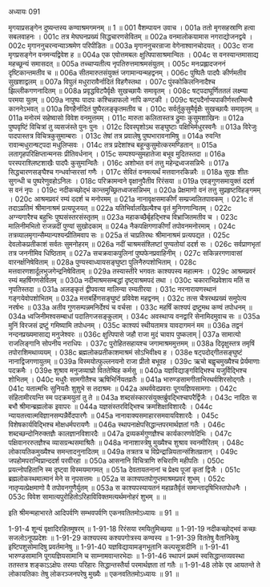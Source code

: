 अध्यायः 091

मृगयाप्रसङ्गेन दुष्यन्तस्य कण्वाश्रमगमनम् ॥ 1 ॥
001	वैशम्पायन उवाच ।
001a	ततो मृगसहस्राणि हत्वा सबलवाहनः ।
001c	तत्र मेघघनप्रख्यं सिद्धचारणसेवितम् ॥
002a	वनमालोकयामास नगराद्योजनद्वये ।
002c	मृगाननुचरन्वन्याञ्श्रमेण परिपीडितः ॥
003a	मृगाननुचरन्राजा वेगेनाश्वानचोदयत् ।
003c	राजा मृगप्रसङ्गेन वनमन्यद्विवेश ह ॥
004a	एक एवोत्तमबलः क्षुत्पिपासाश्रमान्वितः ।
004c	स वनस्यान्तमासाद्य महच्छून्यं समासदत् ॥
005a	तच्चाप्यतीत्य नृपतिरुत्तमाश्रमसंयुतम् ।
005c	मनःप्रह्लादजननं दृष्टिकान्तमतीव च ॥
006a	सीतमारुतसंयुक्तं जगामान्यन्महद्वनम् ।
006c	पुष्पितैः पादपैः कीर्णमतीव सुखशाद्वलम् ॥
007a	विपुलं मधुरारावैर्नादितं विहगैस्तथा ।
007c	पुंस्कोकिलनिनादैश्च झिल्लीकगणनादितम् ॥
008a	प्रवृद्धविटपैर्वृक्षैः सुखच्छायैः समावृतम् ।
008c	षट्पदाघूर्णिततलं लक्ष्म्या परमया युतम् ॥
009a	नापुष्पः पादपः कश्चिन्नाफलो नापि कण्टकी ।
009c	षट्पदैर्नाप्यपाकीर्णस्तस्मिन्वै काननेऽभवत् ॥
010a	विगहैर्नादितं पुष्पैरलङ्कृतमतीव च ।
010c	सर्वर्तुकुसुमैर्वृक्षैः सुखच्छायैः समावृतम् ॥
011a	मनोरमं सहेष्वासो विवेश वनमुत्तमम् ।
011c	मारुता कलितास्तत्र द्रुमाः कुसुमशाखिनः ॥
012a	पुष्पवृष्टिं विचित्रां तु व्यसजंस्ते पुनः पुनः ।
012c	दिवस्पृशोऽथ सङ्घुष्टाः पक्षिभिर्मधुरस्वनैः ॥
013a	विरेजुः पादपास्तत्र विचित्रकुसुमाम्बराः ।
013c	तेषां तत्र प्रवालेषु पुष्पभारावनामिषु ॥
014a	रुवन्ति रावान्मधुरान्षट्पदा मधुलिप्सवः ।
014c	तत्र प्रदेशांश्च बहून्कुसुमोत्करमण्डितान् ॥
015a	लतागृहपरिक्षिप्तान्मनसः प्रीतिवर्धनान् ।
015c	सम्पश्यन्सुमहातेजा बभूव मुदितस्तदा ॥
016a	परस्पराश्लिष्टशाखैः पादपैः कुसुमान्वितैः ।
016c	अशोभत वनं तत्तु महेन्द्रध्वजसन्निभैः ॥
017a	सिद्धचारणसङ्घैश्च गन्धर्वाप्सरसां गणैः ।
017c	सेवितं वनमत्यर्थं मत्तवानरकिन्नरैः ॥
018a	सुखः शीतः सुगन्धी च पुष्परेणुवहोऽनिलः ।
018c	परिक्रामन्वने वृक्षानुपैतीव रिरंसया ॥
019a	एवङ्गुणसमायुक्तं ददर्श स वनं नृपः ।
019c	नदीकच्छोद्भं कान्तमुच्छ्रितध्वजसन्निभम् ॥
020a	प्रेक्षमाणो वनं तत्तु सुप्रहृष्टविहङ्गमम् ।
020c	आश्रमप्रवरं रम्यं ददर्श च मनोरमम् ॥
021a	नानावृक्षसमाकीर्णं सम्प्रज्वलितपावकम् ।
021c	तं तदाऽप्रतिमं श्रीमानाश्रमं प्रत्यपूजयत् ॥
022a	यतिभिर्वालखिल्यैश्च वृतं मुनिगणान्वितम् ।
022c	अग्न्यगारैश्च बहुभिः पुष्पसंस्तरसंस्तृतम् ॥
023a	महाकच्छैर्बृहद्भिश्च विभ्राजितमतीव च ।
023c	मालिनीमभितो राजन्नदीं पुण्यां सुखोदकाम् ॥
024a	नैकपक्षिगणाकीर्णां तपोवनमनोरमाम् ।
024c	तत्रव्यालमृगान्सैम्यान्पश्यन्प्रीतिमवाप सः ॥
025a	तं चाप्रतिरथः श्रीमानाश्रमं प्रत्यपद्यत ।
025c	देवलोकप्रतीकाशं सर्वतः सुमनोहरम् ॥
026a	नदीं चाश्रमसंश्लिष्टां पुण्यतोयां ददर्श सः ।
026c	सर्वप्राणभृतां तत्र जननीमिव धिष्ठिताम् ॥
027a	सचक्रवाकपुलिनां पुष्पफेनप्रवाहिनीम् ।
027c	सकिन्नरगणावासां वारनर्क्षनिषेविताम् ॥
028a	पुण्यस्वाध्यायसङ्घुष्टा पुलिनैरुपशोभिताम् ।
028c	मत्तवारणशार्दूलभुजगेन्द्रनिषेविताम् ॥
029a	तस्यास्तीरे भगवतः काश्यपस्य महात्मनः ।
029c	आश्रमप्रवरं रम्यं महर्षिगणसेवितम् ॥
030a	नदीमाश्रमसम्बद्धां दृष्ट्वाश्रमपदं तथा ।
030c	चकाराभिप्रवेशाय मतिं स नृपतिस्तदा ॥
031a	अलङ्कृतं द्वीपवत्या मालिन्या रम्यतीरया ।
031c	नरनारायणस्थानं गङ्गयेवोपशोभितम् ॥
032a	मत्तबर्हिणसङ्घुष्टं प्रविवेश महद्वनम् ।
032c	तत्स चैत्ररथप्रख्यं समुपेत्य नरर्षभः ॥
033a	अतीव गुणसम्पन्नमनिर्देश्यं च वर्चसा ।
033c	महर्षिं काश्यपं द्रष्टुमथ कण्वं तपोधनम् ॥
034a	ध्वजिनीमश्वसम्बाधां पदातिगजसङ्कुलाम् ।
034c	अवस्थाप्य वनद्वारि सेनामिदमुवाच सः ॥
035a	मुनिं विरजसं द्रष्टुं गमिष्यामि तपोधनम् ।
035c	काश्यपं स्थीयतामत्र यावदागमनं मम ॥
036a	तद्वनं नन्दनप्रख्यमासाद्य मनुजेश्वरः ॥
036c	क्षुत्पिपासे जहौ राजा मुदं चावाप पुष्कलाम् |
037a	सामात्यो राजलिङ्गानि सोपनीय नराधिपः ।
037c	पुरोहितसहायश्च जगामाश्रममुत्तमम् ॥
038a	दिदृक्षुस्तत्र तमृषिं तपोराशिमथाव्ययम् ।
038c	ब्रह्मलोकप्रतीकाशमाश्रमं सोऽभिवीक्ष्य ह ।
038e	षट्पदोद्गीतसङ्घुष्टं नानाद्विजगणायुतम् ॥
039a	विस्मयोत्फुल्लनयनो राजा प्रीतो बभूवह ।
039c	ऋचो बह्वृचमुख्यैश्च प्रेर्यमाणाः पदक्रमैः ।
039e	शुश्राव मनुजव्याघ्रो विततेष्विह कर्मसु ॥
040a	यज्ञविद्याङ्गविद्भिश्च यजुर्विद्भिश्च शोभितम् ।
040c	मधुरैः सामगीतैश्च ऋषिभिर्नियतव्रतैः ॥
041a	भारुण्डसामगीताभिरथर्वशिरसोद्गतैः ।
041c	यतात्मभिः सुनियतैः शुशुभे स तदाश्रमः ॥
042a	अथर्ववेदप्रवराः पूगयज्ञियसामगाः ।
042c	संहितामीरयन्ति स्म पदक्रमयुतां तु ते ॥
043a	शब्दसंस्कारसंयुक्तर्ब्रुवद्भिश्चापरैर्द्विजैः ।
043c	नादितः स बभौ श्रीमान्ब्रह्मलोक इवापरः ॥
044a	यज्ञसंस्तरविद्भिश्च क्रमशिक्षाविशारदैः ।
044c	न्यायतत्त्वात्मविज्ञानसम्पन्नैर्वेदपारगैः ॥
045a	नानावाक्यसमाहारसमवायविशारदैः ।
045c	विशेषकार्यविद्भिश्च मोक्षधर्मपरायणैः ॥
046a	स्थापनाक्षेपसिद्धान्तपरमार्थज्ञतां गतैः ।
046c	शब्दच्छन्दोनिरुक्तज्ञैः कालज्ञानविशारदैः ॥
047a	द्रव्यकर्मगुणज्ञैश्च कार्यकारणवेदिभिः ।
047c	पक्षिवानररुतज्ञैश्च व्यासग्रन्थसमाश्रितैः ॥
048a	नानाशास्त्रेषु मुख्यैश्च शुश्राव स्वनमीरितम् ।
048c	लोकायतिकमुख्यैश्च समन्तादनुनादितम् ॥
049a	तत्रतत्र च विप्रेन्द्रान्नियतान्संशितव्रतान् ।
049c	जपहोमपरान्विप्रान्ददर्श परवीरहा ॥
050a	आसनानि विचित्राणि रुचिराणि महीपतिः ।
050c	प्रयत्नोपहितानि स्म दृष्ट्वा विस्मयमागमत् ॥
051a	देवतायतनानां च प्रेक्ष्य पूजां कृतां द्विजैः ।
051c	ब्रह्मलोकस्थमात्मानं मेने स नृपसत्तमः ॥
052a	स काश्यपतपोगुप्तमाश्रमप्रवरं शुभम् ।
052c	नातृप्यत्प्रेक्षमाणो वै तपोवनगुणैर्युतम् ॥
053a	स काश्यपस्यायतनं महाव्रतैर्वृतं समान्तादृषिभिस्तपोधनैः ।
053c	विवेश सामात्यपुरोहितोऽरिहाविविक्तमत्यर्थमनोहरं शुभम् ॥ ॥

इति श्रीमन्महाभारते आदिपर्वणि सम्भवपर्वणि एकनवतितमोऽध्यायः ॥ 91 ॥

1-91-4 शून्यं वृक्षादिरहितमूषरम् ॥
 1-91-18 रिरंसया रमयितुमिच्छया ॥
 1-91-19 नदीकच्छोद्भवं कच्छः सजलोऽनूपप्रदेशः ॥
 1-91-29 काश्यपस्य कश्यपगोत्रस्य कण्वस्य ॥
 1-91-39 विततेषु वैतानिकेषु इष्टिपशुसोमादिषु प्रवर्तमानेषु ॥ 
1-91-40 यज्ञविद्यायामङ्गभूतानि कल्पसूत्रादीनि ॥ 
1-91-41 भारुण्डसामानि पूगयज्ञियसामानि च साम्नामवान्तरभेदाः ॥ 
1-91-46 स्थापनं प्रथमं स्वसिद्धान्तव्यवस्था ततस्तत्र शङ्काऽऽक्षेपः तस्याः परिहारः सिद्धान्तस्तैर्या परमार्थज्ञता तां गतैः ॥
 1-91-48 लोके एव आयतन्ते ते लोकायतिकाः तेषु लोकरञ्जनपरेषु मुख्यैः ॥ एकनवतितमोऽध्यायः ॥ 91 ॥
